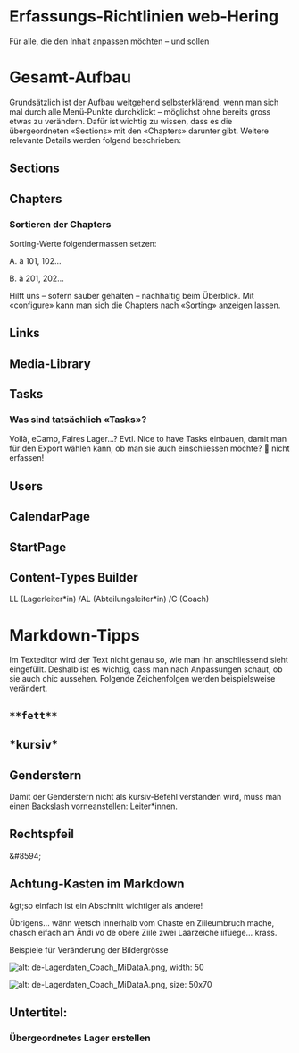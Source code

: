 Erfassungs-Richtlinien web-Hering
===
Für alle, die den Inhalt anpassen möchten – und sollen

# Gesamt-Aufbau

Grundsätzlich ist der Aufbau weitgehend selbsterklärend, wenn man sich mal durch alle Menü-Punkte durchklickt – möglichst ohne bereits gross etwas zu verändern. Dafür ist wichtig zu wissen, dass es die übergeordneten «Sections» mit den «Chapters» darunter gibt. Weitere relevante Details werden folgend beschrieben:

## Sections

## Chapters

### Sortieren der Chapters

Sorting-Werte folgendermassen setzen:

A. à 101, 102…

B. à 201, 202…

Hilft uns – sofern sauber gehalten – nachhaltig beim Überblick. Mit «configure» kann man sich die Chapters nach «Sorting» anzeigen lassen.

## Links

## Media-Library

## Tasks

### Was sind tatsächlich «Tasks»?

Voilà, eCamp, Faires Lager...? Evtl. Nice to have Tasks einbauen, damit man für den Export wählen kann, ob man sie auch einschliessen möchte?  nicht erfassen!

## Users

## CalendarPage

## StartPage

## Content-Types Builder

LL (Lagerleiter\*in) /AL (Abteilungsleiter\*in) /C (Coach)

# Markdown-Tipps

Im Texteditor wird der Text nicht genau so, wie man ihn anschliessend sieht eingefüllt. Deshalb ist es wichtig, dass man nach Anpassungen schaut, ob sie auch chic aussehen. Folgende Zeichenfolgen werden beispielsweise verändert.

## `**fett**`

## \*kursiv\*

## Genderstern

Damit der Genderstern nicht als kursiv-Befehl verstanden wird, muss man einen Backslash vorneanstellen: Leiter\*innen.

## Rechtspfeil

&amp;#8594;

## Achtung-Kasten im Markdown

\&gt;so einfach ist ein Abschnitt wichtiger als andere!

Übrigens… wänn wetsch innerhalb vom Chaste en Ziileumbruch mache, chasch eifach am Ändi vo de obere Ziile zwei Läärzeiche iifüege… krass.

Beispiele für Veränderung der Bildergrösse

![alt: de-Lagerdaten\_Coach\_MiDataA.png, width: 50](https://res.cloudinary.com/dxxcsbqpy/image/upload/v1642453538/hering/Lagerdaten\_Coach\_Mi\_Data\_A\_b3b32a88d3.png)

![alt: de-Lagerdaten\_Coach\_MiDataA.png, size: 50x70](https://res.cloudinary.com/dxxcsbqpy/image/upload/v1642453538/hering/Lagerdaten\_Coach\_Mi\_Data\_A\_b3b32a88d3.png)

## Untertitel:
### Übergeordnetes Lager erstellen
